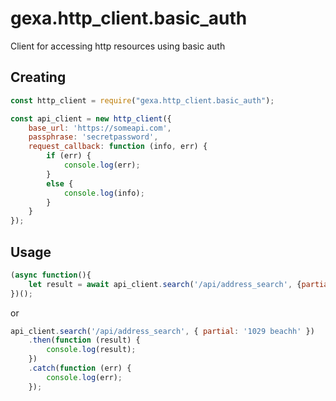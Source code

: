 # gexa.http_client.basic_auth

Client for accessing http resources using basic auth

## Creating

```js
const http_client = require("gexa.http_client.basic_auth");

const api_client = new http_client({
    base_url: 'https://someapi.com',
    passphrase: 'secretpassword',
    request_callback: function (info, err) {
        if (err) {
            console.log(err);
        }
        else {
            console.log(info);
        }
    }
});
```

## Usage

```js
(async function(){
    let result = await api_client.search('/api/address_search', {partial: '1029 beach'});
})();
```

or

```js
api_client.search('/api/address_search', { partial: '1029 beachh' })
    .then(function (result) {
        console.log(result);
    })
    .catch(function (err) {
        console.log(err);
    });
```